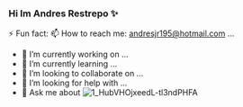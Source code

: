### Hi Im Andres Restrepo ✨
⚡ Fun fact: 
📫 How to reach me: andresjr195@hotmail.com ...
<!--
**zakyprogramador/zakyprogramador** is a ✨ _special_ ✨ repository because its `README.md` (this file) appears on your GitHub profile.

Here are some ideas to get you started:

- 🔭 I’m currently working on ...
- 🌱 I’m currently learning ...
- 👯 I’m looking to collaborate on ...
- 🤔 I’m looking for help with ...
- 💬 Ask me about ...
-  ...
- 😄 Pronouns: ...
-  ...
-->
- 🔭 I’m currently working on ...
- 🌱 I’m currently learning ...
- 👯 I’m looking to collaborate on ...
- 🤔 I’m looking for help with ...
- 💬 Ask me about
![1_HubVHOjxeedL-tl3ndPHFA](https://user-images.githubusercontent.com/98345385/165127616-e1180876-96ab-4813-ae8b-cdc73558803d.gif)

